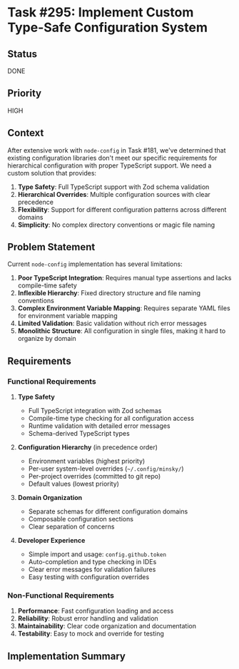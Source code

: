 # Task #295: Implement Custom Type-Safe Configuration System

## Status

DONE

## Priority

HIGH

## Context

After extensive work with `node-config` in Task #181, we've determined that existing configuration libraries don't meet our specific requirements for hierarchical configuration with proper TypeScript support. We need a custom solution that provides:

1. **Type Safety**: Full TypeScript support with Zod schema validation
2. **Hierarchical Overrides**: Multiple configuration sources with clear precedence
3. **Flexibility**: Support for different configuration patterns across different domains
4. **Simplicity**: No complex directory conventions or magic file naming

## Problem Statement

Current `node-config` implementation has several limitations:

1. **Poor TypeScript Integration**: Requires manual type assertions and lacks compile-time safety
2. **Inflexible Hierarchy**: Fixed directory structure and file naming conventions
3. **Complex Environment Variable Mapping**: Requires separate YAML files for environment variable mapping
4. **Limited Validation**: Basic validation without rich error messages
5. **Monolithic Structure**: All configuration in single files, making it hard to organize by domain

## Requirements

### **Functional Requirements**

1. **Type Safety**

   - Full TypeScript integration with Zod schemas
   - Compile-time type checking for all configuration access
   - Runtime validation with detailed error messages
   - Schema-derived TypeScript types

2. **Configuration Hierarchy** (in precedence order)

   - Environment variables (highest priority)
   - Per-user system-level overrides (`~/.config/minsky/`)
   - Per-project overrides (committed to git repo)
   - Default values (lowest priority)

3. **Domain Organization**

   - Separate schemas for different configuration domains
   - Composable configuration sections
   - Clear separation of concerns

4. **Developer Experience**
   - Simple import and usage: `config.github.token`
   - Auto-completion and type checking in IDEs
   - Clear error messages for validation failures
   - Easy testing with configuration overrides

### **Non-Functional Requirements**

1. **Performance**: Fast configuration loading and access
2. **Reliability**: Robust error handling and validation
3. **Maintainability**: Clear code organization and documentation
4. **Testability**: Easy to mock and override for testing

## Implementation Summary
